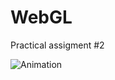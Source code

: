 # WebGL

Practical assigment #2


![Animation](https://user-images.githubusercontent.com/70802112/213559575-88868662-bf07-4aae-ade8-27a65a08428a.gif)

